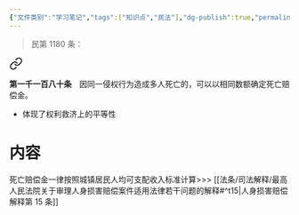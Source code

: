```yaml
---
{"文件类别":"学习笔记","tags":["知识点","民法"],"dg-publish":true,"permalink":"/学习笔记studyup/民法总论/同命同价规则/","dgPassFrontmatter":true,"created":"2024-10-26T13:14:31.494+08:00","updated":"2024-10-26T13:20:01.060+08:00"}
---
```


>民第 1180 条：
<div class="transclusion internal-embed is-loaded"><a class="markdown-embed-link" href="////#t1180" aria-label="Open link"><svg xmlns="http://www.w3.org/2000/svg" width="24" height="24" viewBox="0 0 24 24" fill="none" stroke="currentColor" stroke-width="2" stroke-linecap="round" stroke-linejoin="round" class="svg-icon lucide-link"><path d="M10 13a5 5 0 0 0 7.54.54l3-3a5 5 0 0 0-7.07-7.07l-1.72 1.71"></path><path d="M14 11a5 5 0 0 0-7.54-.54l-3 3a5 5 0 0 0 7.07 7.07l1.71-1.71"></path></svg></a><div class="markdown-embed">



**第一千一百八十条**　因同一侵权行为造成多人死亡的，可以以相同数额确定死亡赔偿金。 

</div></div>


- 体现了权利救济上的平等性
# 内容
死亡赔偿金一律按照城镇居民人均可支配收入标准计算>>> [[法条/司法解释/最高人民法院关于审理人身损害赔偿案件适用法律若干问题的解释#^t15\|人身损害赔偿解释第 15 条]]